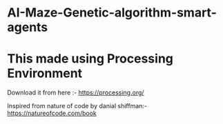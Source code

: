
# AI-Maze-Genetic-algorithm-smart-agents
<h1>This made using Processing Environment</h1>

Download it from here :-
  https://processing.org/
  
Inspired from nature of code by danial shiffman:-
https://natureofcode.com/book

